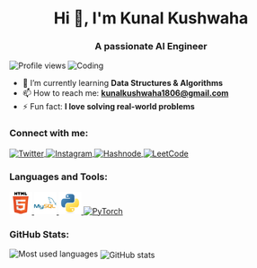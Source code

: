 <h1 align="center">Hi 👋, I'm Kunal Kushwaha</h1>
<h3 align="center">A passionate AI Engineer</h3>

<img align="right" alt="Coding" width="400" src="https://media.giphy.com/media/YxMw3BRqrdtOY/giphy.gif">

<p align="left"> 
  <img src="https://komarev.com/ghpvc/?username=kunalkushwaha1806&label=Profile%20views&color=0e75b6&style=flat" alt="Profile views" /> 
</p>

- 🌱 I’m currently learning **Data Structures & Algorithms**
- 📫 How to reach me: **kunalkushwaha1806@gmail.com**
- ⚡ Fun fact: **I love solving real-world problems**

<h3 align="left">Connect with me:</h3>
<p align="left">
  <a href="https://twitter.com/kunal18062004" target="_blank">
    <img align="center" src="https://raw.githubusercontent.com/rahuldkjain/github-profile-readme-generator/master/src/images/icons/Social/twitter.svg" alt="Twitter" height="30" width="40" />
  </a>
  <a href="https://instagram.com/_http.kunall" target="_blank">
    <img align="center" src="https://raw.githubusercontent.com/rahuldkjain/github-profile-readme-generator/master/src/images/icons/Social/instagram.svg" alt="Instagram" height="30" width="40" />
  </a>
  <a href="https://hashnode.com/@kunal" target="_blank">
    <img align="center" src="https://img.shields.io/badge/Hashnode-2962FF?logo=hashnode&logoColor=white&style=for-the-badge" alt="Hashnode" height="30" width="100" />
  </a>
  <a href="https://leetcode.com/u/kunalkushwaha1806/" target="_blank">
    <img align="center" src="https://img.shields.io/badge/LeetCode-FFA116?logo=leetcode&logoColor=black&style=for-the-badge" alt="LeetCode" height="30" width="100" />
  </a>
</p>

<h3 align="left">Languages and Tools:</h3>
<p align="left">
  <a href="https://www.w3.org/html/" target="_blank" rel="noreferrer">
    <img src="https://raw.githubusercontent.com/devicons/devicon/master/icons/html5/html5-original-wordmark.svg" alt="HTML5" width="40" height="40"/>
  </a>
  <a href="https://www.mysql.com/" target="_blank" rel="noreferrer">
    <img src="https://raw.githubusercontent.com/devicons/devicon/master/icons/mysql/mysql-original-wordmark.svg" alt="MySQL" width="40" height="40"/>
  </a>
  <a href="https://www.python.org" target="_blank" rel="noreferrer">
    <img src="https://raw.githubusercontent.com/devicons/devicon/master/icons/python/python-original.svg" alt="Python" width="40" height="40"/>
  </a>
  <a href="https://pytorch.org/" target="_blank" rel="noreferrer">
    <img src="https://www.vectorlogo.zone/logos/pytorch/pytorch-icon.svg" alt="PyTorch" width="40" height="40"/>
  </a>
</p>

<h3 align="left">GitHub Stats:</h3>
<p>
  <img align="left" src="https://github-readme-stats.vercel.app/api/top-langs?username=kunalkushwaha1806&show_icons=true&locale=en&layout=compact" alt="Most used languages" />
</p>
<p>&nbsp;<img align="center" src="https://github-readme-stats.vercel.app/api?username=kunalkushwaha1806&show_icons=true&locale=en" alt="GitHub stats" /></p>
